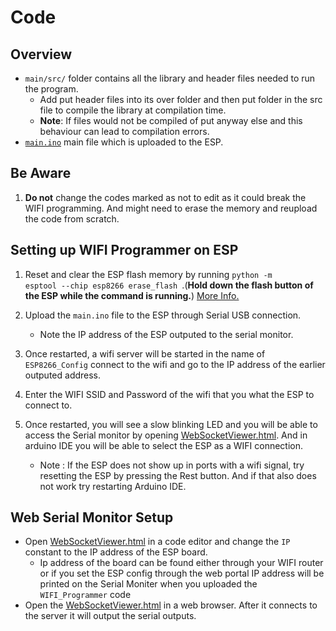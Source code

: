# Code

## Overview
* <code>main/src/</code> folder contains all the library and header files needed to run the program.
    * Add put header files into its over folder and then put folder in the src file to compile the library at compilation time.
    * **Note**: If files would not be compiled of put anyway else and this behaviour can lead to compilation errors.
* <code>[main.ino](main/main.ino)</code> main file which is uploaded to the ESP.

## Be Aware
1. **Do not** change the codes marked as not to edit as it could break the WIFI programming. And might need to erase the memory and reupload the code from scratch.


## Setting up WIFI Programmer on ESP
1. Reset and clear the ESP flash memory by running
<code>python -m esptool --chip esp8266 erase_flash
</code>.(**Hold down the flash button of the ESP while the command is running.**) [More Info.](https://www.youtube.com/watch?v=7ugtlgoP9Ws)

2. Upload the <code>main.ino</code> file to the ESP through Serial USB connection.
    * Note the IP address of the ESP outputed to the serial monitor.

3. Once restarted, a wifi server will be started in the name of <code>ESP8266_Config</code> connect to the wifi and go to the IP address of the earlier outputed address.

4. Enter the WIFI SSID and Password of the wifi that you what the ESP to connect to.

5. Once restarted, you will see a slow blinking LED and you will be able to access the Serial monitor by opening [WebSocketViewer.html](./main/WebSocketViewer.html). And in arduino IDE you will be able to select the ESP as a WIFI connection.
    * Note : If the ESP does not show up in ports with a wifi signal, try resetting the ESP by pressing the Rest button. And if that also does not work try restarting Arduino IDE.




## Web Serial Monitor Setup
* Open [WebSocketViewer.html](./main/WebSocketViewer.html) in a code editor and change the <code>IP</code> constant to the IP address of the ESP board.
    * Ip address of the board can be found either through your WIFI router or if you set the ESP config through the web portal IP address will be printed on the Serial Moniter when you uploaded the <code>WIFI_Programmer</code> code
* Open the [WebSocketViewer.html](./main/WebSocketViewer.html) in a web browser. After it connects to the server it will output the serial outputs.